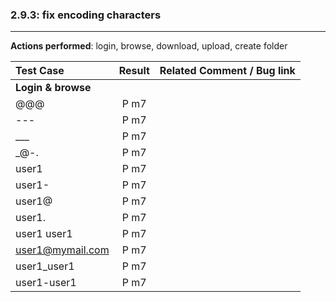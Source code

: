 ###  2.9.3: fix encoding characters

---

**Actions performed**: login, browse, download, upload, create folder

 
| Test Case | Result | Related Comment / Bug link |
| :-------- | :----: | :------------------------- |
|**Login & browse**||||||
| @@@ | P m7 |  |  
| --- | P m7 |  |  
| ___ | P m7 |  |  
| _@-. | P m7 |  |  
| user1 | P m7 |  |  
| user1- | P m7 |  |  
| user1@ | P m7 |  |  
| user1. | P m7 |  |  
| user1 user1 | P m7 |  | 
| user1@mymail.com | P m7 |  |  
| user1_user1 | P m7 |  |  
| user1-user1 | P m7 |  |  